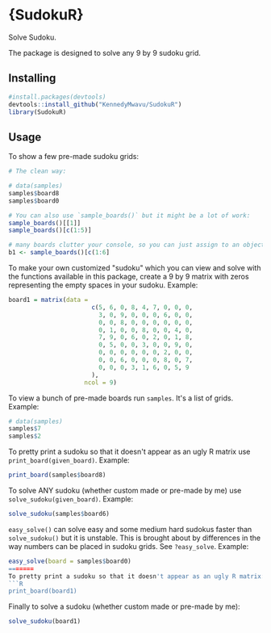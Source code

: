 # {SudokuR}
Solve Sudoku.

The package is designed to solve any 9 by 9 sudoku grid.

## Installing
```R
#install.packages(devtools)
devtools::install_github("KennedyMwavu/SudokuR")
library(SudokuR)
```

## Usage
To show a few pre-made sudoku grids: 
```R
# The clean way:

# data(samples)
samples$board8
samples$board0

# You can also use `sample_boards()` but it might be a lot of work:
sample_boards()[[1]]
sample_boards()[c(1:5)] 

# many boards clutter your console, so you can just assign to an object:
b1 <- sample_boards()[c(1:6]
```

To make your own customized "sudoku" which you can view and solve with the functions available in this package, create a 9 by 9 matrix with zeros representing the empty spaces in your sudoku.
Example:
```R
board1 = matrix(data =
                       c(5, 6, 0, 8, 4, 7, 0, 0, 0,
                         3, 0, 9, 0, 0, 0, 6, 0, 0,
                         0, 0, 8, 0, 0, 0, 0, 0, 0,
                         0, 1, 0, 0, 8, 0, 0, 4, 0,
                         7, 9, 0, 6, 0, 2, 0, 1, 8,
                         0, 5, 0, 0, 3, 0, 0, 9, 0,
                         0, 0, 0, 0, 0, 0, 2, 0, 0,
                         0, 0, 6, 0, 0, 0, 8, 0, 7,
                         0, 0, 0, 3, 1, 6, 0, 5, 9
                       ),
                     ncol = 9)
```

To view a bunch of pre-made boards run `samples`. It's a list of grids.
Example:
```R
# data(samples)
samples$7
samples$2
```

To pretty print a sudoku so that it doesn't appear as an ugly R matrix use `print_board(given_board)`.
Example:
```R
print_board(samples$board8)
```

To solve ANY sudoku (whether custom made or pre-made by me) use `solve_sudoku(given_board)`.
Example:
```R
solve_sudoku(samples$board6)
```

`easy_solve()` can solve easy and some medium hard sudokus faster than `solve_sudoku()` but it is unstable. This is brought about by differences in the way numbers can be placed in sudoku grids. See `?easy_solve`.
Example:
```R
easy_solve(board = samples$board0)
=======
To pretty print a sudoku so that it doesn't appear as an ugly R matrix:
```R
print_board(board1)
```

Finally to solve a sudoku (whether custom made or pre-made by me):
```R
solve_sudoku(board1)
```

